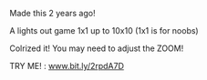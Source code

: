 Made this 2 years ago!

A lights out game 1x1 up to 10x10
(1x1 is for noobs)

Colrized it!
You may need to adjust the ZOOM!

TRY ME! : www.bit.ly/2rpdA7D
